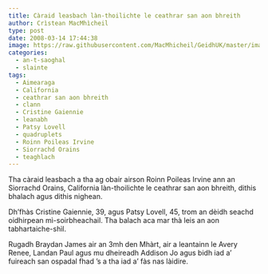 ```yaml
---
title: Càraid leasbach làn-thoilichte le ceathrar san aon bhreith
author: Crìstean MacMhìcheil
type: post
date: 2008-03-14 17:44:38
image: https://raw.githubusercontent.com/MacMhicheil/GeidhUK/master/images/.jpg
categories:
  - an-t-saoghal
  - slainte
tags:
  - Aimearaga
  - California
  - ceathrar san aon bhreith
  - clann
  - Cristine Gaiennie
  - leanabh
  - Patsy Lovell
  - quadruplets
  - Roinn Poileas Irvine
  - Siorrachd Orains
  - teaghlach
---
```

Tha càraid leasbach a tha ag obair airson Roinn Poileas Irvine ann an Siorrachd Orains, California làn-thoilichte le ceathrar san aon bhreith, dithis bhalach agus dithis nighean.

<!--more-->

Dh’fhàs Cristine Gaiennie, 39, agus Patsy Lovell, 45, trom an dèidh seachd oidhirpean mì-soirbheachail. Tha balach aca mar thà leis an aon tabhartaiche-shìl.

Rugadh Braydan James air an 3mh den Mhàrt, air a leantainn le Avery Renee, Landan Paul agus mu dheireadh Addison Jo agus bidh iad a’ fuireach san ospadal fhad ’s a tha iad a’ fàs nas làidire.
